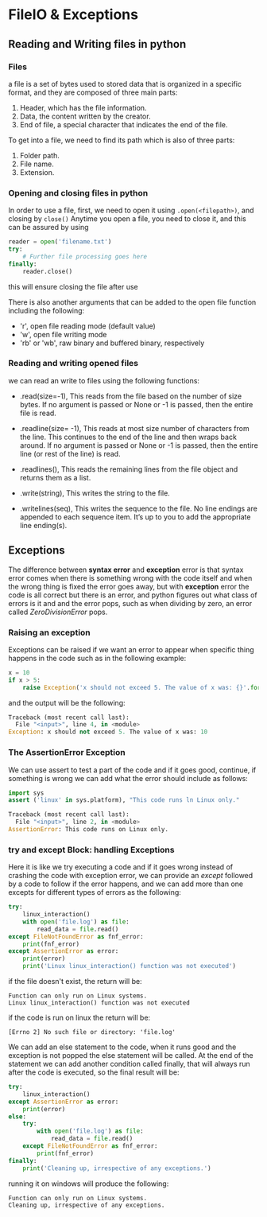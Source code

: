 # FileIO & Exceptions

## Reading and Writing files in python

### Files

a file is a set of bytes used to stored data that is organized in a specific format, and they are composed of three main parts:

1. Header, which has the file information.
2. Data, the content written by the creator.
3. End of file, a special character that indicates the end of the file.

To get into a file, we need to find its path which is also of three parts:

1. Folder path.
2. File name.
3. Extension.

### Opening and closing files in python

In order to use a file, first, we need to open it using `.open(<filepath>)`, and closing by `close()`
Anytime you open a file, you need to close it, and this can be assured by using

```python
reader = open('filename.txt')
try:
    # Further file processing goes here
finally:
    reader.close()
```

this will ensure closing the file after use

There is also another arguments that can be added to the open file function including the following:

* 'r', open file reading mode (default value)
* 'w', open file writing mode
* 'rb' or 'wb', raw binary and buffered binary, respectively

### Reading and writing opened files

we can read an write to files using the following functions:

* .read(size=-1), This reads from the file based on the number of size bytes. If no argument is passed or None or -1 is passed, then the entire file is read.

* .readline(size= -1), This reads at most size number of characters from the line. This continues to the end of the line and then wraps back around. If no argument is passed or None or -1 is passed, then the entire line (or rest of the line) is read.

* .readlines(), This reads the remaining lines from the file object and returns them as a list.

* .write(string), This writes the string to the file.

* .writelines(seq), This writes the sequence to the file. No line endings are appended to each sequence item. It’s up to you to add the appropriate line ending(s).

## Exceptions

The difference between **syntax error** and **exception** error is that syntax error comes when there is something wrong with the code itself and when the wrong thing is fixed the error goes away, but with **exception** error the code is all correct but there is an error, and python figures out what class of errors is it and and the error pops, such as when dividing by zero, an error called *ZeroDivisionError* pops.

### Raising an exception

Exceptions can be raised if we want an error to appear when specific thing happens in the code such as in the following example:

```python
x = 10
if x > 5:
    raise Exception('x should not exceed 5. The value of x was: {}'.format(x))
```

and the output will be the following:

```Python
Traceback (most recent call last):
  File "<input>", line 4, in <module>
Exception: x should not exceed 5. The value of x was: 10
```

### The AssertionError Exception

We can use assert to test a part of the code and if it goes good, continue, if something is wrong we can add what the error should include as follows:

```python
import sys
assert ('linux' in sys.platform), "This code runs ln Linux only."
```

```python
Traceback (most recent call last):
  File "<input>", line 2, in <module>
AssertionError: This code runs on Linux only.
```

### try and except Block: handling Exceptions

Here it is like we try executing a code and if it goes wrong instead of crashing the code with exception error, we can provide an *except* followed by a code to follow if the error happens, and we can add more than one excepts for different types of errors as the following:

```python
try:
    linux_interaction()
    with open('file.log') as file:
        read_data = file.read()
except FileNotFoundError as fnf_error:
    print(fnf_error)
except AssertionError as error:
    print(error)
    print('Linux linux_interaction() function was not executed')
```

if the file doesn't exist, the return will be:

```shell
Function can only run on Linux systems.
Linux linux_interaction() function was not executed
```

if the code is run on linux the return will be:

```shell
[Errno 2] No such file or directory: 'file.log'
```

We can add an else statement to the code, when it runs good and the exception is not popped the else statement will be called.
At the end of the statement we can add another condition called finally, that will always run after the code is executed, so the final result will be:

```python
try:
    linux_interaction()
except AssertionError as error:
    print(error)
else:
    try:
        with open('file.log') as file:
            read_data = file.read()
    except FileNotFoundError as fnf_error:
        print(fnf_error)
finally:
    print('Cleaning up, irrespective of any exceptions.')
```

running it on windows will produce the following:

```shell
Function can only run on Linux systems.
Cleaning up, irrespective of any exceptions.
```

